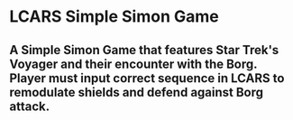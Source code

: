 # LCARS Simple Simon Game
## A Simple Simon Game that features Star Trek's Voyager and their encounter with the Borg. Player must input correct sequence in LCARS to remodulate shields and defend against Borg attack.

